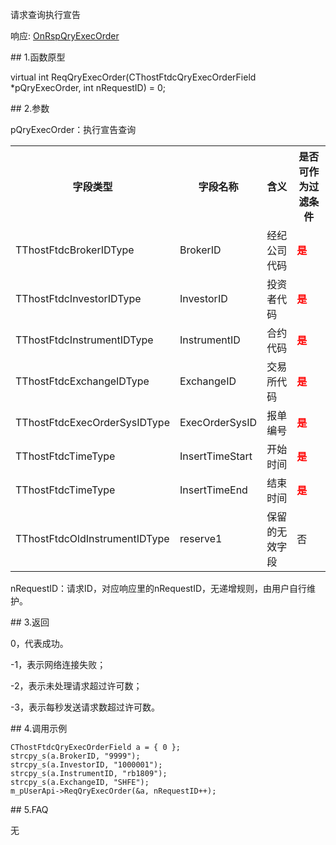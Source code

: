 <p>请求查询执行宣告</p>
<p>响应: <a href="../../CTHOSTFTDCTRADERAPI/ONRSPQRYEXECORDER/">OnRspQryExecOrder</a></p>
<span class="anchor" id="b4134c10-f622-4a75-8949-11cf17f0bbbf"></span>
## 1.函数原型
<p>virtual int ReqQryExecOrder(CThostFtdcQryExecOrderField *pQryExecOrder, int nRequestID) = 0;</p>
<span class="anchor" id="631166c4-f706-45f9-968d-d056b2d648e8"></span>
## 2.参数
<p>pQryExecOrder：执行宣告查询</p>
<table><tr><th style="TEXT-ALIGN: center;">字段类型</th><th style="TEXT-ALIGN: center;">字段名称</th><th style="TEXT-ALIGN: center;">含义</th><th style="TEXT-ALIGN: center;">是否可作为过滤条件</th></tr><tr><td style="TEXT-ALIGN: left;">TThostFtdcBrokerIDType</td>
<td style="TEXT-ALIGN: left;">BrokerID</td>
<td style="TEXT-ALIGN: left;">经纪公司代码</td>
<td style="TEXT-ALIGN: left;"><strong><font color="#FF0000">是</font></strong></td>
</tr>
<tr><td style="TEXT-ALIGN: left;">TThostFtdcInvestorIDType</td>
<td style="TEXT-ALIGN: left;">InvestorID</td>
<td style="TEXT-ALIGN: left;">投资者代码</td>
<td style="TEXT-ALIGN: left;"><strong><font color="#FF0000">是</font></strong></td>
</tr>
<tr><td style="TEXT-ALIGN: left;">TThostFtdcInstrumentIDType</td>
<td style="TEXT-ALIGN: left;">InstrumentID</td>
<td style="TEXT-ALIGN: left;">合约代码</td>
<td style="TEXT-ALIGN: left;"><strong><font color="#FF0000">是</font></strong></td>
</tr>
<tr><td style="TEXT-ALIGN: left;">TThostFtdcExchangeIDType</td>
<td style="TEXT-ALIGN: left;">ExchangeID</td>
<td style="TEXT-ALIGN: left;">交易所代码</td>
<td style="TEXT-ALIGN: left;"><strong><font color="#FF0000">是</font></strong></td>
</tr>
<tr><td style="TEXT-ALIGN: left;">TThostFtdcExecOrderSysIDType</td>
<td style="TEXT-ALIGN: left;">ExecOrderSysID</td>
<td style="TEXT-ALIGN: left;">报单编号</td>
<td style="TEXT-ALIGN: left;"><strong><font color="#FF0000">是</font></strong></td>
</tr>
<tr><td style="TEXT-ALIGN: left;">TThostFtdcTimeType</td>
<td style="TEXT-ALIGN: left;">InsertTimeStart</td>
<td style="TEXT-ALIGN: left;">开始时间</td>
<td style="TEXT-ALIGN: left;"><strong><font color="#FF0000">是</font></strong></td>
</tr>
<tr><td style="TEXT-ALIGN: left;">TThostFtdcTimeType</td>
<td style="TEXT-ALIGN: left;">InsertTimeEnd</td>
<td style="TEXT-ALIGN: left;">结束时间</td>
<td style="TEXT-ALIGN: left;"><strong><font color="#FF0000">是</font></strong></td>
</tr>
<tr><td style="TEXT-ALIGN: left;">TThostFtdcOldInstrumentIDType</td>
<td style="TEXT-ALIGN: left;">reserve1</td>
<td style="TEXT-ALIGN: left;">保留的无效字段</td>
<td style="TEXT-ALIGN: left;">否</td>
</tr>
</table>
<p>nRequestID：请求ID，对应响应里的nRequestID，无递增规则，由用户自行维护。</p>
<span class="anchor" id="b87da4b3-4974-4c08-b8df-682861a0abd5"></span>
## 3.返回
<p>0，代表成功。</p>
<p>-1，表示网络连接失败；</p>
<p>-2，表示未处理请求超过许可数；</p>
<p>-3，表示每秒发送请求数超过许可数。</p>
<span class="anchor" id="50d12768-a6c9-4543-a381-f04126347517"></span>
## 4.调用示例
<pre><code>CThostFtdcQryExecOrderField a = { 0 };
strcpy_s(a.BrokerID, "9999");
strcpy_s(a.InvestorID, "1000001");
strcpy_s(a.InstrumentID, "rb1809");
strcpy_s(a.ExchangeID, "SHFE");
m_pUserApi-&gt;ReqQryExecOrder(&amp;a, nRequestID++);
</code></pre>
<span class="anchor" id="bf9fd65d-ad37-4f16-ada9-39bb1153468f"></span>
## 5.FAQ
<p>无</p>
